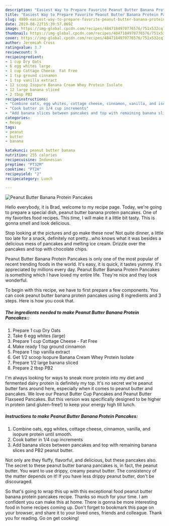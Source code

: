 ```yaml
---
description: "Easiest Way to Prepare Favorite Peanut Butter Banana Protein Pancakes"
title: "Easiest Way to Prepare Favorite Peanut Butter Banana Protein Pancakes"
slug: 4800-easiest-way-to-prepare-favorite-peanut-butter-banana-protein-pancakes
date: 2019-08-22T15:39:57.869Z
image: https://img-global.cpcdn.com/recipes/4847184970776576/751x532cq70/peanut-butter-banana-protein-pancakes-recipe-main-photo.jpg
thumbnail: https://img-global.cpcdn.com/recipes/4847184970776576/751x532cq70/peanut-butter-banana-protein-pancakes-recipe-main-photo.jpg
cover: https://img-global.cpcdn.com/recipes/4847184970776576/751x532cq70/peanut-butter-banana-protein-pancakes-recipe-main-photo.jpg
author: Jeremiah Cross
ratingvalue: 3.7
reviewcount: 9
recipeingredient:
- 1 cup Dry Oats
- 6 egg whites large
- 1 cup Cottage Cheese  Fat Free
- 1 tsp ground cinnamon
- 1 tsp vanilla extract
- 12 scoop Isopure Banana Cream Whey Protein Isolate
- 12 large banana sliced
- 2 tbsp PB2
recipeinstructions:
- "Combine oats, egg whites, cottage cheese, cinnamon, vanilla, and isopure protein until smooth."
- "Cook batter in 1/4 cup increments"
- "Add banana slices between pancakes and top with remaining banana slices and PB2 peanut butter."
categories:
- Resep
tags:
- peanut
- butter
- banana

katakunci: peanut butter banana
nutrition: 255 calories
recipecuisine: Indonesian
preptime: "PT32M"
cooktime: "PT2H"
recipeyield: "2"
recipecategory: Lunch

---
```



![Peanut Butter Banana Protein Pancakes](https://img-global.cpcdn.com/recipes/4847184970776576/751x532cq70/peanut-butter-banana-protein-pancakes-recipe-main-photo.jpg)

Hello everybody, it is Brad, welcome to my recipe page. Today, we're going to prepare a special dish, peanut butter banana protein pancakes. One of my favorites food recipes. This time, I will make it a little bit tasty. This is gonna smell and look delicious.

Stop looking at the pictures and go make these now! Not quite dinner, a little too late for a snack, definitely not pretty…who knows what it was besides a delicious mess of pancakes and melting ice cream. Drizzle over the pancakes and top with chocolate chips.

Peanut Butter Banana Protein Pancakes is only one of the most popular of recent trending foods in the world. It's easy, it is quick, it tastes yummy. It's appreciated by millions every day. Peanut Butter Banana Protein Pancakes is something which I have loved my entire life. They're nice and they look wonderful.


To begin with this recipe, we have to first prepare a few components. You can cook peanut butter banana protein pancakes using 8 ingredients and 3 steps. Here is how you cook that.

##### The ingredients needed to make Peanut Butter Banana Protein Pancakes::

1. Prepare 1 cup Dry Oats
1. Take 6 egg whites (large)
1. Prepare 1 cup Cottage Cheese - Fat Free
1. Make ready 1 tsp ground cinnamon
1. Prepare 1 tsp vanilla extract
1. Get 1/2 scoop Isopure Banana Cream Whey Protein Isolate
1. Prepare 1/2 large banana sliced
1. Prepare 2 tbsp PB2


I&#39;m always looking for ways to sneak more protein into my diet and fermented dairy protein is definitely my top. It&#39;s no secret we&#39;re peanut butter fans around here, especially when it comes to peanut butter and pancakes. We love our Peanut Butter Cup Pancakes and Peanut Butter Flaxseed Pancakes. But this version was specifically designed to be higher in protein (and gluten-free!) to keep your energy high till lunch. 

##### Instructions to make Peanut Butter Banana Protein Pancakes:

1. Combine oats, egg whites, cottage cheese, cinnamon, vanilla, and isopure protein until smooth.
1. Cook batter in 1/4 cup increments
1. Add banana slices between pancakes and top with remaining banana slices and PB2 peanut butter.


Not only are they fluffy, flavorful, and delicious, but these pancakes also. The secret to these peanut butter banana pancakes is, in fact, the peanut butter. You want to use drippy, creamy peanut butter. The consistency of the matter depends on it! If you have less drippy peanut butter, don&#39;t be discouraged. 

So that's going to wrap this up with this exceptional food peanut butter banana protein pancakes recipe. Thanks so much for your time. I am confident you can make this at home. There is gonna be more interesting food in home recipes coming up. Don't forget to bookmark this page on your browser, and share it to your loved ones, friends and colleague. Thank you for reading. Go on get cooking!
